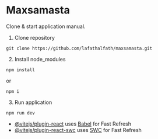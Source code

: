 # Maxsamasta

Clone & start application manual.

1. Clone repository
```
git clone https://github.com/lafathalfath/maxsamasta.git
```
2. Install node_modules
```
npm install
```
or
```
npm i
```
3. Run application
```
npm run dev
```

- [@vitejs/plugin-react](https://github.com/vitejs/vite-plugin-react/blob/main/packages/plugin-react/README.md) uses [Babel](https://babeljs.io/) for Fast Refresh
- [@vitejs/plugin-react-swc](https://github.com/vitejs/vite-plugin-react-swc) uses [SWC](https://swc.rs/) for Fast Refresh
